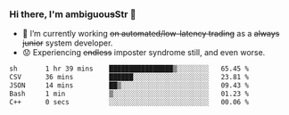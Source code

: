 ### Hi there, I'm ambiguou~~s~~Str 👋

<!--
**ambiguoustexture/ambiguoustexture** is a ✨ _special_ ✨ repository because its `README.md` (this file) appears on your GitHub profile.

Here are some ideas to get you started:
-->
- 🔭 I’m currently working ~~on automated/low-latency trading~~ as a ~~always junior~~ system developer.
- :worried: Experiencing ~~endless~~ imposter syndrome still, and even worse.

<!--START_SECTION:waka-->

```txt
sh       1 hr 39 mins    ████████████████▒░░░░░░░░   65.45 %
CSV      36 mins         ██████░░░░░░░░░░░░░░░░░░░   23.81 %
JSON     14 mins         ██▒░░░░░░░░░░░░░░░░░░░░░░   09.43 %
Bash     1 min           ▒░░░░░░░░░░░░░░░░░░░░░░░░   01.23 %
C++      0 secs          ░░░░░░░░░░░░░░░░░░░░░░░░░   00.06 %
```

<!--END_SECTION:waka-->
